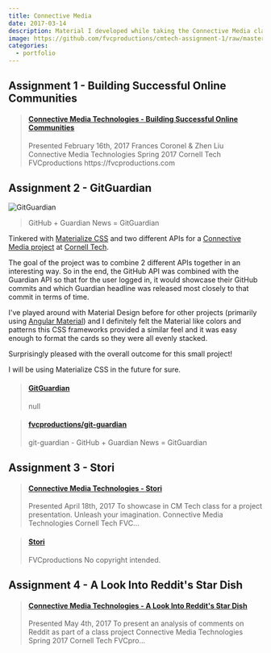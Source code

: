 ```yaml
---
title: Connective Media
date: 2017-03-14
description: Material I developed while taking the Connective Media class at Cornell Tech.
image: https://github.com/fvcproductions/cmtech-assignment-1/raw/master/assets/img/screenshot.png
categories:
  - portfolio
---
```


## Assignment 1 - Building Successful Online Communities

<blockquote class="embedly-card"><h4><a href="https://www.slideshare.net/FVCproductions/connective-media-technologies-building-successful-online-communities">Connective Media Technologies - Building Successful Online Communities</a></h4><p>Presented February 16th, 2017 Frances Coronel & Zhen Liu Connective Media Technologies Spring 2017 Cornell Tech FVCproductions https://fvcproductions.com</p></blockquote>
<script async src="//cdn.embedly.com/widgets/platform.js" charset="UTF-8"></script>

## Assignment 2 - GitGuardian

![GitGuardian](https://i.imgur.com/8fk73nj.png)

> GitHub + Guardian News = GitGuardian

Tinkered with [Materialize CSS](http://materializecss.com/) and two different APIs for a [Connective Media project](https://github.com/cornelltech/CMTech2017) at [Cornell Tech](http://tech.cornell.edu).

The goal of the project was to combine 2 different APIs together in an interesting way. So in the end, the GitHub API was combined with the Guardian API so that for the user logged in, it would showcase their GitHub commits and which Guardian headline was released most closely to that commit in terms of time.

I've played around with Material Design before for other projects (primarily using [Angular Material](https://material.angularjs.org/latest/)) and I definitely felt the Material like colors and patterns this CSS frameworks provided a similar feel and it was easy enough to format the cards so they were all evenly stacked.

Surprisingly pleased with the overall outcome for this small project!

I will be using Materialize CSS in the future for sure.

<blockquote class="embedly-card"><h4><a href="https://fvcproductions.github.io/git-guardian/">GitGuardian</a></h4><p>null</p></blockquote>
<script async src="//cdn.embedly.com/widgets/platform.js" charset="UTF-8"></script>

<blockquote class="embedly-card"><h4><a href="http://github.com/fvcproductions/cmtech-assignment-1">fvcproductions/git-guardian</a></h4><p>git-guardian - GitHub + Guardian News = GitGuardian</p></blockquote>
<script async src="//cdn.embedly.com/widgets/platform.js" charset="UTF-8"></script>

## Assignment 3 - Stori

<blockquote class="embedly-card"><h4><a href="https://www.slideshare.net/FVCproductions/connective-media-technologies-stori">Connective Media Technologies - Stori</a></h4><p>Presented April 18th, 2017 To showcase in CM Tech class for a project presentation. Unleash your imagination. Connective Media Technologies Cornell Tech FVC...</p></blockquote>
<script async src="//cdn.embedly.com/widgets/platform.js" charset="UTF-8"></script>

<blockquote class="embedly-card"><h4><a href="https://www.youtube.com/watch?v=Wl2g1H7ybZE">Stori</a></h4><p>FVCproductions No copyright intended.</p></blockquote>
<script async src="//cdn.embedly.com/widgets/platform.js" charset="UTF-8"></script>

## Assignment 4 - A Look Into Reddit's Star Dish

<blockquote class="embedly-card"><h4><a href="https://www.slideshare.net/FVCproductions/connective-media-technologies-a-look-into-reddits-star-dish">Connective Media Technologies - A Look Into Reddit's Star Dish</a></h4><p>Presented May 4th, 2017 To present an analysis of comments on Reddit as part of a class project Connective Media Technologies Spring 2017 Cornell Tech FVCpro...</p></blockquote>
<script async src="//cdn.embedly.com/widgets/platform.js" charset="UTF-8"></script>
